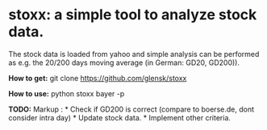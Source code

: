 # stoxx: a simple tool to analyze stock data. 

The stock data is loaded from yahoo and simple analysis can be performed as e.g. the 20/200 days moving average (in German: GD20, GD200)).

__How to get:__
git clone https://github.com/glensk/stoxx

__How to use:__
python stoxx bayer -p

__TODO:__
Markup : * Check if GD200 is correct (compare to boerse.de, dont consider intra day)
         * Update stock data.
         * Implement other criteria.

